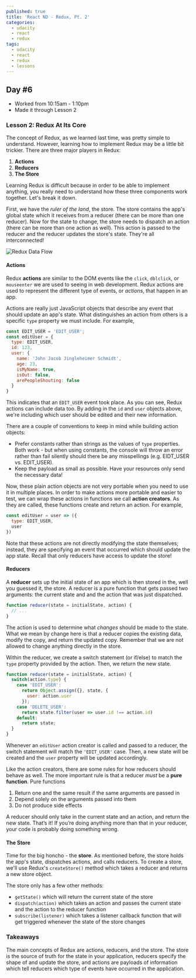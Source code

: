 ```yaml
---
published: true
title: 'React ND - Redux, Pt. 2'
categories:
  - udacity
  - react
  - redux
tags:
  - udacity
  - react
  - redux
  - lessons
---
```


## Day #6
* Worked from 10:15am - 1:10pm
* Made it through Lesson 2

### Lesson 2: Redux At Its Core
The concept of Redux, as we learned last time, was pretty simple to understand. However, learning how to implement Redux may be a little bit trickier. There are three major players in Redux:

1. **Actions**
2. **Reducers**
3. **The Store**

Learning Redux is difficult because in order to be able to implement anything, you really need to understand how these three components work together. Let's break it down.

First, we have the *ruler of the land*, the store. The store contains the app's global state which it receives from a reducer (there can be more than one reducer). Now for the state to change, the store needs to dispatch an action (there can be more than one action as well). This action is passed to the reducer and the reducer updates the store's state. They're all interconnected!

![Redux Data Flow]({{site.baseurl}}/images/redux-data-flow.png)

#### Actions
Redux **actions** are similar to the DOM events like the `click`, `dblclick`, or `mouseenter` we are used to seeing in web development. Redux actions are used to represent the different type of events, or *actions*, that happen in an app.

Actions are really just JavaScript objects that describe any event that should update an app's state. What distinguishes an action from others is a specific `type` property we must include. For example,

```js
const EDIT_USER = 'EDIT_USER';
const editUser = {
  type: EDIT_USER,
  id: 123,
  user: {
    name: 'John Jacob Jingleheimer Schmidt',
    age: 23,
    isMyName: true,
    isOut: false,
    arePeopleShouting: false
  }
}
```

This indicates that an `EDIT_USER` event took place. As you can see, Redux actions can include data too. By adding in the `id` and `user` objects above, we're including which user should be edited and their new information.

There are a couple of conventions to keep in mind while building action objects:
* Prefer constants rather than strings as the values of `type` properties. Both work - but when using constants, the console will throw an error rather than fail silently should there be any misspellings (e.g. EIDT_USER vs. EDIT_USER).
* Keep the payload as small as possible. Have your resources only send the necessary data!

Now, these plain action objects are not very portable when you need to use it in multiple places. In order to make actions more portable and easier to test, we can wrap these actions in functions we call **action creators**. As they are called, these functions create and return an action. For example,

```js
const editUser = user => ({
  type: EDIT_USER,
  user
})
```

Note that these actions are not directly modifying the state themselves; instead, they are specifying an event that occurred which should update the app state. Recall that only reducers have access to update the store!

#### Reducers
A **reducer** sets up the initial state of an app which is then stored in the, well you guessed it, the store. A reducer is a pure function that gets passed two arguments: the current state and and the action that was just dispatched.

```js
function reducer(state = initialState, action) {
  // ...
}
```

The action is used to determine what *changes* should be made to the state. What we mean by change here is that a reducer copies the existing data, modify the copy, and return the updated copy. Remember that we are not allowed to change anything directly in the store.

Within the reducer, we create a switch statement (or if/else) to match the `type` property provided by the action. Then, we return the new state.

```js
function reducer(state = initialState, action) {
  switch(action.type) {
    case 'EDIT_USER':
      return Object.assign({}, state, {
        user: action.user
      });
    case 'DELETE_USER':
      return state.filter(user => user.id !== action.id)
    default:
      return state;
  }
}
```

Whenever an `editUser` action creator is called and passed to a reducer, the switch statement will match the `'EDIT_USER'` case. Then, a new state will be created and the `user` property will be updated accordingly.

Like the action creators, there are some rules for how reducers should behave as well. The more important rule is that a reducer *must* be a **pure function**. Pure functions

1. Return one and the same result if the same arguments are passed in
2. Depend solely on the arguments passed into them
3. Do not produce side effects

A reducer should only take in the current state and an action, and return the new state. That’s it! If you’re doing anything more than that in your reducer, your code is probably doing something wrong.

#### The Store
Time for the big honcho - the **store**. As mentioned before, the store holds the app's state, dispatches actions, and calls reducers. To create a store, we'll use Redux's `createStore()` method which takes a reducer and returns a new store object.

The store only has a few other methods:
* `getState()` which will return the current state of the store
* `dispatch(action)` which takes an action and passes the current state and the action to the reducer function
* `subscribe(listener)` which takes a listener callback function that will get triggered whenever the state of the store changes


### Takeaways
The main concepts of Redux are actions, reducers, and the store. The store is the source of truth for the state in your application, reducers specify the shape of and update the store, and actions are payloads of information which tell reducers which type of events have occurred in the application.

